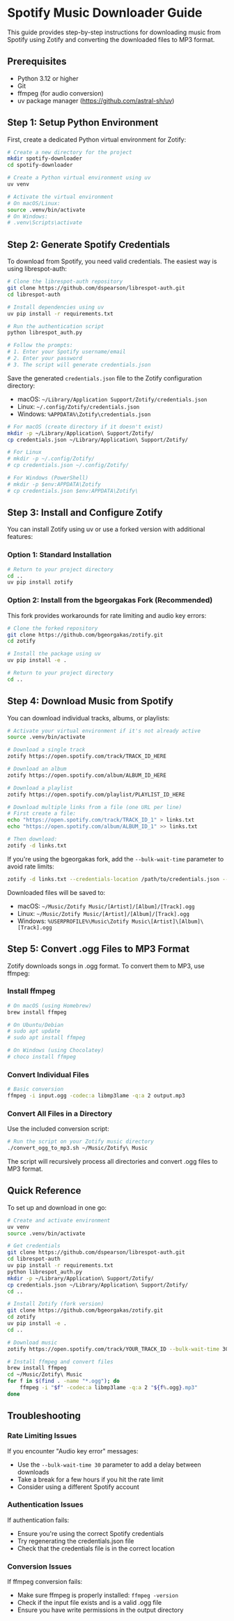 # Spotify Music Downloader Guide

This guide provides step-by-step instructions for downloading music from Spotify using Zotify and converting the downloaded files to MP3 format.

## Prerequisites

- Python 3.12 or higher
- Git
- ffmpeg (for audio conversion)
- uv package manager (https://github.com/astral-sh/uv)

## Step 1: Setup Python Environment

First, create a dedicated Python virtual environment for Zotify:

```bash
# Create a new directory for the project
mkdir spotify-downloader
cd spotify-downloader

# Create a Python virtual environment using uv
uv venv

# Activate the virtual environment
# On macOS/Linux:
source .venv/bin/activate
# On Windows:
# .venv\Scripts\activate
```

## Step 2: Generate Spotify Credentials

To download from Spotify, you need valid credentials. The easiest way is using librespot-auth:

```bash
# Clone the librespot-auth repository
git clone https://github.com/dspearson/librespot-auth.git
cd librespot-auth

# Install dependencies using uv
uv pip install -r requirements.txt

# Run the authentication script
python librespot_auth.py

# Follow the prompts:
# 1. Enter your Spotify username/email
# 2. Enter your password
# 3. The script will generate credentials.json
```

Save the generated `credentials.json` file to the Zotify configuration directory:
- macOS: `~/Library/Application Support/Zotify/credentials.json`
- Linux: `~/.config/Zotify/credentials.json`
- Windows: `%APPDATA%\Zotify\credentials.json`

```bash
# For macOS (create directory if it doesn't exist)
mkdir -p ~/Library/Application\ Support/Zotify/
cp credentials.json ~/Library/Application\ Support/Zotify/

# For Linux
# mkdir -p ~/.config/Zotify/
# cp credentials.json ~/.config/Zotify/

# For Windows (PowerShell)
# mkdir -p $env:APPDATA\Zotify
# cp credentials.json $env:APPDATA\Zotify\
```

## Step 3: Install and Configure Zotify

You can install Zotify using uv or use a forked version with additional features:

### Option 1: Standard Installation

```bash
# Return to your project directory
cd ..
uv pip install zotify
```

### Option 2: Install from the bgeorgakas Fork (Recommended)

This fork provides workarounds for rate limiting and audio key errors:

```bash
# Clone the forked repository
git clone https://github.com/bgeorgakas/zotify.git
cd zotify

# Install the package using uv
uv pip install -e .

# Return to your project directory
cd ..
```

## Step 4: Download Music from Spotify

You can download individual tracks, albums, or playlists:

```bash
# Activate your virtual environment if it's not already active
source .venv/bin/activate

# Download a single track
zotify https://open.spotify.com/track/TRACK_ID_HERE

# Download an album
zotify https://open.spotify.com/album/ALBUM_ID_HERE

# Download a playlist
zotify https://open.spotify.com/playlist/PLAYLIST_ID_HERE

# Download multiple links from a file (one URL per line)
# First create a file:
echo "https://open.spotify.com/track/TRACK_ID_1" > links.txt
echo "https://open.spotify.com/album/ALBUM_ID_1" >> links.txt

# Then download:
zotify -d links.txt
```

If you're using the bgeorgakas fork, add the `--bulk-wait-time` parameter to avoid rate limits:

```bash
zotify -d links.txt --credentials-location /path/to/credentials.json --bulk-wait-time 30
```

Downloaded files will be saved to:
- macOS: `~/Music/Zotify Music/[Artist]/[Album]/[Track].ogg`
- Linux: `~/Music/Zotify Music/[Artist]/[Album]/[Track].ogg`
- Windows: `%USERPROFILE%\Music\Zotify Music\[Artist]\[Album]\[Track].ogg`

## Step 5: Convert .ogg Files to MP3 Format

Zotify downloads songs in .ogg format. To convert them to MP3, use ffmpeg:

### Install ffmpeg

```bash
# On macOS (using Homebrew)
brew install ffmpeg

# On Ubuntu/Debian
# sudo apt update
# sudo apt install ffmpeg

# On Windows (using Chocolatey)
# choco install ffmpeg
```

### Convert Individual Files

```bash
# Basic conversion
ffmpeg -i input.ogg -codec:a libmp3lame -q:a 2 output.mp3
```

### Convert All Files in a Directory

Use the included conversion script:

```bash
# Run the script on your Zotify music directory
./convert_ogg_to_mp3.sh ~/Music/Zotify\ Music
```

The script will recursively process all directories and convert .ogg files to MP3 format.

## Quick Reference

To set up and download in one go:

```bash
# Create and activate environment
uv venv
source .venv/bin/activate

# Get credentials
git clone https://github.com/dspearson/librespot-auth.git
cd librespot-auth
uv pip install -r requirements.txt
python librespot_auth.py
mkdir -p ~/Library/Application\ Support/Zotify/
cp credentials.json ~/Library/Application\ Support/Zotify/
cd ..

# Install Zotify (fork version)
git clone https://github.com/bgeorgakas/zotify.git
cd zotify
uv pip install -e .
cd ..

# Download music
zotify https://open.spotify.com/track/YOUR_TRACK_ID --bulk-wait-time 30

# Install ffmpeg and convert files
brew install ffmpeg
cd ~/Music/Zotify\ Music
for f in $(find . -name "*.ogg"); do
    ffmpeg -i "$f" -codec:a libmp3lame -q:a 2 "${f%.ogg}.mp3"
done
```

## Troubleshooting

### Rate Limiting Issues

If you encounter "Audio key error" messages:
- Use the `--bulk-wait-time 30` parameter to add a delay between downloads
- Take a break for a few hours if you hit the rate limit
- Consider using a different Spotify account

### Authentication Issues

If authentication fails:
- Ensure you're using the correct Spotify credentials
- Try regenerating the credentials.json file
- Check that the credentials file is in the correct location

### Conversion Issues

If ffmpeg conversion fails:
- Make sure ffmpeg is properly installed: `ffmpeg -version`
- Check if the input file exists and is a valid .ogg file
- Ensure you have write permissions in the output directory
